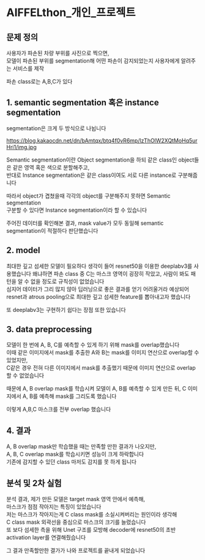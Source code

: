 # AIFFELthon_개인_프로젝트

## 문제 정의

사용자가 파손된 차량 부위를 사진으로 찍으면,  
모델이 파손된 부위를 segmentation해 어떤 파손이 감지되었는지 사용자에게 알려주는 서비스를 제작  

파손 class로는 A,B,C가 있다


## 1. semantic segmentation 혹은 instance segmentation

segmentation은 크게 두 방식으로 나뉩니다  

https://blog.kakaocdn.net/dn/bAmtqx/btq4f0vR6mp/lzThOlW2XQtMoHq5urHri1/img.jpg

Semantic segmentation이란 Object segmentation을 하되 같은 class인 object들은 같은 영역 혹은 색으로 분할해주고,  
반대로 Instance segmentation은 같은 class이여도 서로 다른 instance로 구분해줍니다  

따라서 object가 겹쳤을때 각각의 object를 구분해주지 못하면 Semantic segmentation  
구분할 수 있다면 Instance segmentation이라 할 수 있습니다

주어진 데이터를 확인해본 결과, mask value가 모두 동일해 semantic segmentation이 적절하다 판단했습니다


## 2. model

최대한 깊고 섬세한 모델이 필요하다 생각이 들어 resnet50을 이용한 deeplabv3를 사용했습니다
왜냐하면 파손 class 중 C는 마스크 영역이 굉장히 작았고, 사람이 봐도 패턴을 알 수 없을 정도로 규칙성이 없었습니다  
심지어 데이터가 그리 많지 않아 딥러닝으로 좋은 결과를 얻기 어려울거라 예상되어  
resnet과 atrous pooling으로 최대한 깊고 섬세한 feature를 뽑아내고자 했습니다

또 deeplabv3는 구현하기 쉽다는 장점 또한 있습니다

## 3. data preprocessing

모델이 한 번에 A, B, C를 예측할 수 있게 하기 위해 mask를 overlap했습니다  
이때 같은 이미지에서 mask를 추출한 A와 B는 mask를 이미지 연산으로 overlap할 수 있었지만,  
C같은 경우 전혀 다른 이미지에서 mask를 추출했기 때문에 이미지 연산으로 overlap할 수 없었습니다

때문에 A, B overlap mask를 학습시켜 모델이 A, B를 예측할 수 있게 만든 뒤,
C 이미지에서 A, B를 예측해 mask를 그리도록 했습니다

이렇게 A,B,C 마스크를 전부 overlap 했습니다


## 4. 결과

A, B overlap mask만 학습했을 때는 만족할 만한 결과가 나오지만,  
A, B, C overlap mask를 학습시키면 성능이 크게 하락합니다  
기존에 감지할 수 있던 class 마저도 감지를 못 하게 됩니다  

## 분석 및 2차 실험

분석 결과, 제가 만든 모델은 target mask 영역 안에서 예측해,  
마스크가 점점 작아지는 특징이 있었습니다  
저는 마스크가 작아지는게 C class mask를 소실시켜버리는 원인이라 생각해  
C class mask 외곽선을 중심으로 마스크의 크기를 늘렸습니다  
또 보다 섬세한 측을 위해 Unet 구조를 모방해 decoder에 resnet50의 초반 activation layer를 연결해줬습니다

그 결과 만족할만한 결가가 나와 프로젝트를 끝내게 되었습니다
